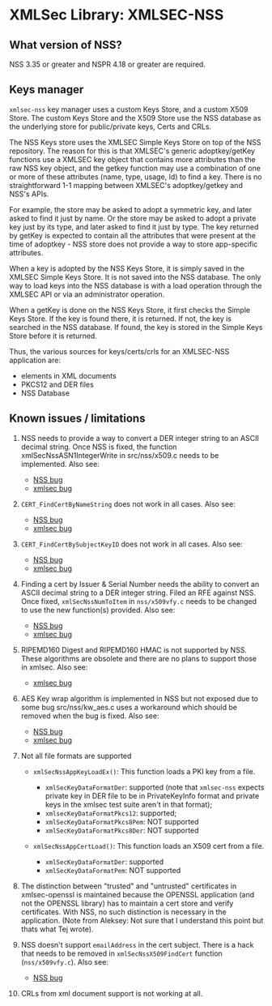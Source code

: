 # XMLSec Library: XMLSEC-NSS

## What version of NSS?
NSS 3.35 or greater and NSPR 4.18 or greater are required.

## Keys manager

`xmlsec-nss` key manager uses a custom Keys Store, and a custom X509 Store.
The custom Keys Store and the X509 Store use the NSS database as the underlying
store for public/private keys, Certs and CRLs.

The NSS Keys store uses the XMLSEC Simple Keys Store on top of the NSS repository.
The reason for this is that XMLSEC's generic adoptkey/getKey functions use a
XMLSEC key object that contains more attributes than the raw NSS key object,
and the getkey function may use a combination of one or more of these attributes
(name, type, usage, Id) to find a key. There is no straightforward 1-1 mapping
between XMLSEC's adoptkey/getkey and NSS's APIs.

For example, the store may be asked to adopt a symmetric key, and later asked
to find it just by name. Or the store may be asked to adopt a private key
just by its type, and later asked to find it just by type. The key returned
by getKey is expected to contain all the attributes that were present at the
time of adoptkey - NSS store does not provide a way to store app-specific
attributes.

When a key is adopted by the NSS Keys Store, it is simply saved in the
XMLSEC Simple Keys Store. It is not saved into the NSS database. The only
way to load keys into the NSS database is with a load operation through
the XMLSEC API or via an administrator operation.

When a getKey is done on the NSS Keys Store, it first checks the Simple
Keys Store. If the key is found there, it is returned. If not, the key
is searched in the NSS database. If found, the key is stored in the
Simple Keys Store before it is returned.


Thus, the various sources for keys/certs/crls for an XMLSEC-NSS application
are:
- elements in XML documents
- PKCS12 and DER files
- NSS Database


## Known issues / limitations

1) NSS needs to provide a way to convert a DER integer string to an ASCII
decimal string. Once NSS is fixed, the function xmlSecNssASN1IntegerWrite
in src/nss/x509.c needs to be implemented. Also see:
    - [NSS bug](http://bugzilla.mozilla.org/show_bug.cgi?id=212864)
    - [xmlsec bug](http://bugzilla.gnome.org/show_bug.cgi?id=118633)

2) `CERT_FindCertByNameString` does not work in all cases. Also see:
    - [NSS bug](http://bugzilla.mozilla.org/show_bug.cgi?id=210709)
    - [xmlsec bug](https://github.com/lsh123/xmlsec/issues/3)

3) `CERT_FindCertBySubjectKeyID` does not work in all cases. Also see:
    - [NSS bug](http://bugzilla.mozilla.org/show_bug.cgi?id=211051)
    - [xmlsec bug](https://github.com/lsh123/xmlsec/issues/4)

4) Finding a cert by Issuer & Serial Number needs the ability to
convert an ASCII decimal string to a DER integer string. Filed
an RFE against NSS. Once fixed, `xmlSecNssNumToItem` in `nss/x509vfy.c`
needs to be changed to use the new function(s) provided. Also see:
    - [NSS bug](http://bugzilla.mozilla.org/show_bug.cgi?id=212864)
    - [xmlsec bug](http://bugzilla.gnome.org/show_bug.cgi?id=118633)

5) RIPEMD160 Digest and RIPEMD160 HMAC is not supported by NSS. These
algorithms are obsolete and there are no plans to support those in xmlsec.
Also see:
    - [xmlsec bug](https://github.com/lsh123/xmlsec/issues/5)

6) AES Key wrap algorithm is implemented in NSS but not exposed due to
some bug src/nss/kw_aes.c uses a workaround which should be removed
when the bug is fixed. Also see:
    - [NSS bug](http://bugzilla.mozilla.org/show_bug.cgi?id=213795)
    - [xmlsec bug](https://github.com/lsh123/xmlsec/issues/6)

7) Not all file formats are supported
    - `xmlSecNssAppKeyLoadEx()`: This function loads a PKI key from a file.
        - `xmlSecKeyDataFormatDer`: supported (note that `xmlsec-nss` expects
        private key in DER file to be in PrivateKeyInfo format and private keys
        in the xmlsec test suite aren't in that format);
        - `xmlsecKeyDataFormatPkcs12`: supported;
        - `xmlSecKeyDataFormatPkcs8Pem`: NOT supported
        - `xmlSecKeyDataFormatPkcs8Der`: NOT supported

    - `xmlSecNssAppCertLoad()`: This function loads an X509 cert from a file.
        - `xmlSecKeyDataFormatDer`: supported
        - `xmlSecKeyDataFormatPem`: NOT supported

9) The distinction between "trusted" and "untrusted" certificates in
xmlsec-openssl is maintained because the OPENSSL application (and
not the OPENSSL library) has to maintain a cert store and verify
certificates. With NSS, no such distinction is necessary in the
application. (Note from Aleksey: Not sure that I understand this point but thats
what Tej wrote).

10) NSS doesn't support `emailAddress` in the cert subject. There is a hack
that needs to be removed in `xmlSecNssX509FindCert` function (`nss/x509vfy.c`).
 Also see:
    - [NSS bug](https://bugzilla.mozilla.org/show_bug.cgi?id=561689)

11) CRLs from xml document support is not working at all.
